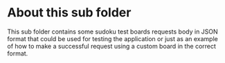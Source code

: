 # About this sub folder

This sub folder contains some sudoku test boards requests body in JSON format that could be used for testing the application or just as an example of how to make a successful request using a custom board in the correct format.

<br>
